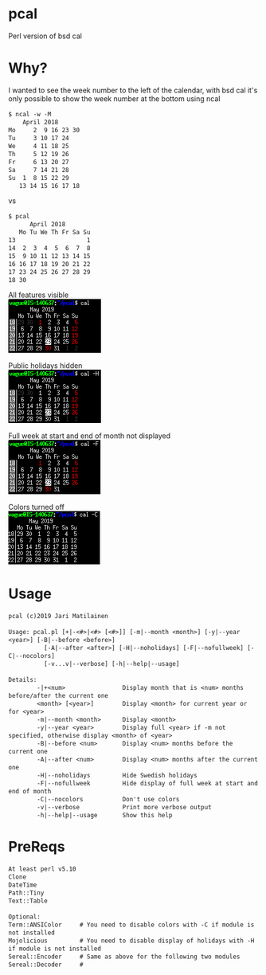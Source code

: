 # pcal
Perl version of bsd cal

# Why?
I wanted to see the week number to the left of the calendar,
with bsd cal it's only possible to show the week number at
the bottom using ncal

```
$ ncal -w -M
    April 2018
Mo     2  9 16 23 30
Tu     3 10 17 24
We     4 11 18 25
Th     5 12 19 26
Fr     6 13 20 27
Sa     7 14 21 28
Su  1  8 15 22 29
   13 14 15 16 17 18
```
vs
```
$ pcal
      April 2018
   Mo Tu We Th Fr Sa Su
13                    1
14  2  3  4  5  6  7  8
15  9 10 11 12 13 14 15
16 16 17 18 19 20 21 22
17 23 24 25 26 27 28 29
18 30
```
All features visible<br>
![All features visible][all_features]

Public holidays hidden<br>
![Public holidays hidden][hide_holidays]

Full week at start and end of month not displayed<br>
![Full week not displayed][hide_full_week]

Colors turned off<br>
![Colors turned off][hide_colors]


# Usage
```
pcal (c)2019 Jari Matilainen

Usage: pcal.pl [+|-<#>|<#> [<#>]] [-m|--month <month>] [-y|--year <year>] [-B|--before <before>]
          [-A|--after <after>] [-H|--noholidays] [-F|--nofullweek] [-C|--nocolors]
          [-v...v|--verbose] [-h|--help|--usage]

Details:
        -|+<num>                Display month that is <num> months before/after the current one
        <month> [<year>]        Display <month> for current year or for <year>
        -m|--month <month>      Display <month>
        -y|--year <year>        Display full <year> if -m not specified, otherwise display <month> of <year>
        -B|--before <num>       Display <num> months before the current one
        -A|--after <num>        Display <num> months after the current one
        -H|--noholidays         Hide Swedish holidays
        -F|--nofullweek         Hide display of full week at start and end of month
        -C|--nocolors           Don't use colors
        -v|--verbose            Print more verbose output
        -h|--help|--usage       Show this help

```

# PreReqs
```
At least perl v5.10
Clone
DateTime
Path::Tiny
Text::Table

Optional:
Term::ANSIColor     # You need to disable colors with -C if module is not installed
Mojolicious         # You need to disable display of holidays with -H if module is not installed
Sereal::Encoder     # Same as above for the following two modules
Sereal::Decoder     # 

```
[all_features]: screenshots/all_features.png
[hide_colors]: screenshots/hide_colors.png
[hide_full_week]: screenshots/hide_full_week.png
[hide_holidays]: screenshots/hide_public_holidays.png
